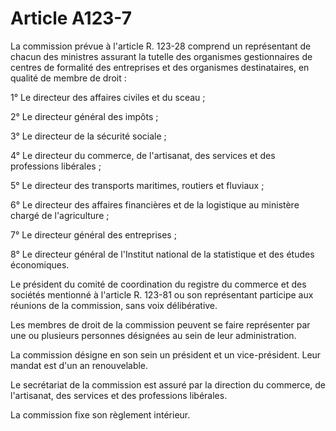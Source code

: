 # Article A123-7

La commission prévue à l'article R. 123-28 comprend un représentant de chacun des ministres assurant la tutelle des organismes gestionnaires de centres de formalité des entreprises et des organismes destinataires, en qualité de membre de droit :

1° Le directeur des affaires civiles et du sceau ;

2° Le directeur général des impôts ;

3° Le directeur de la sécurité sociale ;

4° Le directeur du commerce, de l'artisanat, des services et des professions libérales ;

5° Le directeur des transports maritimes, routiers et fluviaux ;

6° Le directeur des affaires financières et de la logistique au ministère chargé de l'agriculture ;

7° Le directeur général des entreprises ;

8° Le directeur général de l'Institut national de la statistique et des études économiques.

Le président du comité de coordination du registre du commerce et des sociétés mentionné à l'article R. 123-81 ou son représentant participe aux réunions de la commission, sans voix délibérative.

Les membres de droit de la commission peuvent se faire représenter par une ou plusieurs personnes désignées au sein de leur administration.

La commission désigne en son sein un président et un vice-président. Leur mandat est d'un an renouvelable.

Le secrétariat de la commission est assuré par la direction du commerce, de l'artisanat, des services et des professions libérales.

La commission fixe son règlement intérieur.
